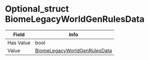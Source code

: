 # Optional_struct BiomeLegacyWorldGenRulesData

<table><thead><tr><th>Field</th><th>Info</th></tr></thead><tbody>
<tr><td>Has Value</td><td>bool</td></tr>
<tr><td>Value</td><td><a href="../types/BiomeLegacyWorldGenRulesData.md">BiomeLegacyWorldGenRulesData</a></td></tr>
</tbody></table>